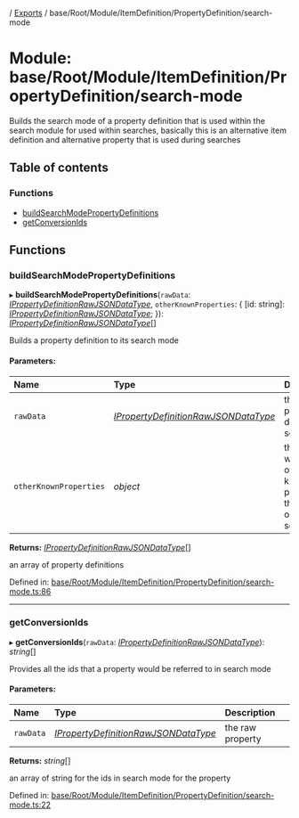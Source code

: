 [](../README.md) / [Exports](../modules.md) / base/Root/Module/ItemDefinition/PropertyDefinition/search-mode

# Module: base/Root/Module/ItemDefinition/PropertyDefinition/search-mode

Builds the search mode of a property definition that is used within
the search module for used within searches, basically this is an alternative
item definition and alternative property that is used during searches

## Table of contents

### Functions

- [buildSearchModePropertyDefinitions](base_root_module_itemdefinition_propertydefinition_search_mode.md#buildsearchmodepropertydefinitions)
- [getConversionIds](base_root_module_itemdefinition_propertydefinition_search_mode.md#getconversionids)

## Functions

### buildSearchModePropertyDefinitions

▸ **buildSearchModePropertyDefinitions**(`rawData`: [*IPropertyDefinitionRawJSONDataType*](../interfaces/base_root_module_itemdefinition_propertydefinition.ipropertydefinitionrawjsondatatype.md), `otherKnownProperties`: { [id: string]: [*IPropertyDefinitionRawJSONDataType*](../interfaces/base_root_module_itemdefinition_propertydefinition.ipropertydefinitionrawjsondatatype.md);  }): [*IPropertyDefinitionRawJSONDataType*](../interfaces/base_root_module_itemdefinition_propertydefinition.ipropertydefinitionrawjsondatatype.md)[]

Builds a property definition to its search mode

#### Parameters:

Name | Type | Description |
:------ | :------ | :------ |
`rawData` | [*IPropertyDefinitionRawJSONDataType*](../interfaces/base_root_module_itemdefinition_propertydefinition.ipropertydefinitionrawjsondatatype.md) | the raw property definition source   |
`otherKnownProperties` | *object* | the object with the other known properties that this one can see   |

**Returns:** [*IPropertyDefinitionRawJSONDataType*](../interfaces/base_root_module_itemdefinition_propertydefinition.ipropertydefinitionrawjsondatatype.md)[]

an array of property definitions

Defined in: [base/Root/Module/ItemDefinition/PropertyDefinition/search-mode.ts:86](https://github.com/onzag/itemize/blob/28218320/base/Root/Module/ItemDefinition/PropertyDefinition/search-mode.ts#L86)

___

### getConversionIds

▸ **getConversionIds**(`rawData`: [*IPropertyDefinitionRawJSONDataType*](../interfaces/base_root_module_itemdefinition_propertydefinition.ipropertydefinitionrawjsondatatype.md)): *string*[]

Provides all the ids that a property would be referred to in search mode

#### Parameters:

Name | Type | Description |
:------ | :------ | :------ |
`rawData` | [*IPropertyDefinitionRawJSONDataType*](../interfaces/base_root_module_itemdefinition_propertydefinition.ipropertydefinitionrawjsondatatype.md) | the raw property   |

**Returns:** *string*[]

an array of string for the ids in search mode for the property

Defined in: [base/Root/Module/ItemDefinition/PropertyDefinition/search-mode.ts:22](https://github.com/onzag/itemize/blob/28218320/base/Root/Module/ItemDefinition/PropertyDefinition/search-mode.ts#L22)
